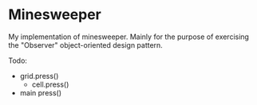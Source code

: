# Minesweeper
My implementation of minesweeper. Mainly for the purpose of exercising the "Observer" object-oriented design pattern.

Todo:
- grid.press()
    - cell.press()
- main press()
